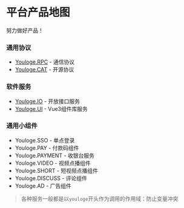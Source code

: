# 平台产品地图

努力做好产品！

### 通用协议

- [Youloge.RPC](/lic/rpc) - 通信协议
- [Youloge.CAT](/lic/cat) - 开源协议


### 软件服务

- [Youloge.IO](/io/) - 开放接口服务
- [Youloge.UI](/ui/) - Vue3组件库服务

### 通用小组件

- Youloge.SSO - 单点登录
- Youloge.PAY - 付款码组件
- Youloge.PAYMENT - 收银台服务
- Youloge.VIDEO - 视频点播组件
- Youloge.SHORT - 短视频点播组件
- Youloge.DISCUSS - 评论组件
- Youloge.AD - 广告组件


> 各种服务一般都是以`youloge`开头作为调用的作用域：防止变量冲突